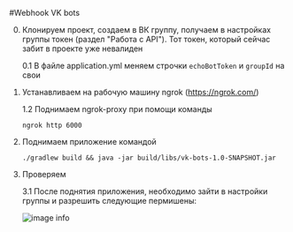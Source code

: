 #Webhook VK bots

0. Клонируем проект, создаем в ВК группу, получаем в настройках группы токен (раздел "Работа с API"). Тот токен, который сейчас забит в проекте уже невалиден

    0.1 В файле application.yml меняем строчки 
    ```echoBotToken``` и ```groupId``` на свои 

1. Устанавливаем на рабочую машину ngrok (https://ngrok.com/)

    1.2 Поднимаем ngrok-proxy при помощи команды
    
    ```ngrok http 6000```
2. Поднимаем приложение командой 
    
    ```./gradlew build && java -jar build/libs/vk-bots-1.0-SNAPSHOT.jar```

3. Проверяем
    
    3.1 После поднятия приложения, необходимо зайти в настройки группы и разрешить следующие пермишены:
    
    ![image info](./img/group.png)
